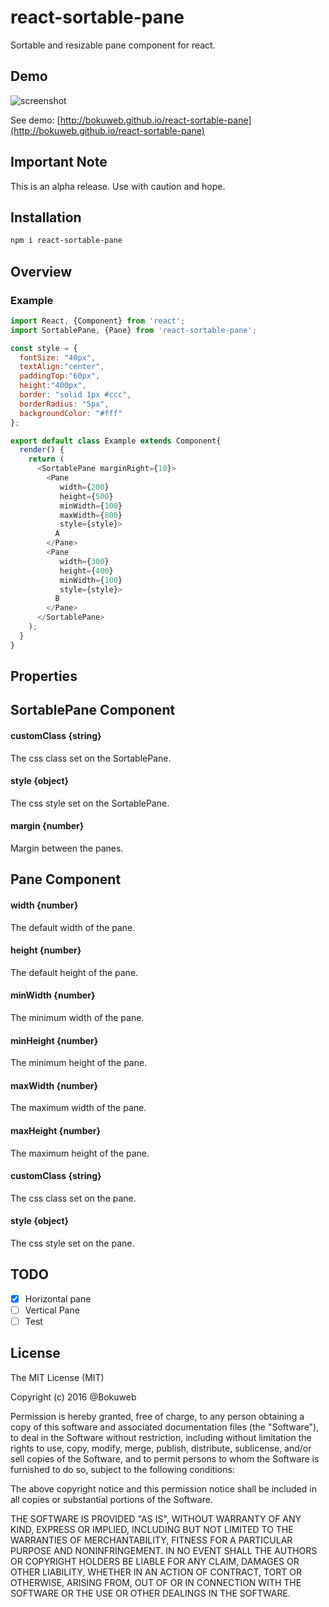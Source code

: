 # react-sortable-pane

Sortable and resizable pane component for react.

## Demo

![screenshot](https://raw.githubusercontent.com/bokuweb/react-sortable-pane/master/screenshot/screenshot.gif)
   
   
See demo: [http://bokuweb.github.io/react-sortable-pane](http://bokuweb.github.io/react-sortable-pane)

## Important Note

This is an alpha release. Use with caution and hope.

## Installation

```sh
npm i react-sortable-pane
```

## Overview

### Example

``` javascript
import React, {Component} from 'react';
import SortablePane, {Pane} from 'react-sortable-pane';

const style = {
  fontSize: "40px",
  textAlign:"center",
  paddingTop:"60px",
  height:"400px",
  border: "solid 1px #ccc",
  borderRadius: "5px",
  backgroundColor: "#fff"
};

export default class Example extends Component{
  render() {
    return (
      <SortablePane marginRight={10}>
        <Pane
           width={200}
           height={500}
           minWidth={100}
           maxWidth={800}
           style={style}>
          A
        </Pane>
        <Pane
           width={300}
           height={400}
           minWidth={100}
           style={style}>
          B
        </Pane>
      </SortablePane>
    );
  }
}
```


## Properties

## SortablePane Component

#### customClass {string}

The css class set on the SortablePane.

#### style {object}

The css style set on the SortablePane.

#### margin {number}

Margin between the panes.

## Pane Component

#### width {number}

The default width of the pane.   

#### height {number}

The default height of the pane.   

#### minWidth {number}

The minimum width of the pane.

#### minHeight {number}

The minimum height of the pane.

#### maxWidth {number}

The maximum width of the pane.

#### maxHeight {number}

The maximum height of the pane.

#### customClass {string}

The css class set on the pane.

#### style {object}

The css style set on the pane.


## TODO

- [x] Horizontal pane
- [ ] Vertical Pane
- [ ] Test

## License

The MIT License (MIT)

Copyright (c) 2016 @Bokuweb

Permission is hereby granted, free of charge, to any person obtaining a copy of this software and associated documentation files (the "Software"), to deal in the Software without restriction, including without limitation the rights to use, copy, modify, merge, publish, distribute, sublicense, and/or sell copies of the Software, and to permit persons to whom the Software is furnished to do so, subject to the following conditions:

The above copyright notice and this permission notice shall be included in all copies or substantial portions of the Software.

THE SOFTWARE IS PROVIDED "AS IS", WITHOUT WARRANTY OF ANY KIND, EXPRESS OR IMPLIED, INCLUDING BUT NOT LIMITED TO THE WARRANTIES OF MERCHANTABILITY, FITNESS FOR A PARTICULAR PURPOSE AND NONINFRINGEMENT. IN NO EVENT SHALL THE AUTHORS OR COPYRIGHT HOLDERS BE LIABLE FOR ANY CLAIM, DAMAGES OR OTHER LIABILITY, WHETHER IN AN ACTION OF CONTRACT, TORT OR OTHERWISE, ARISING FROM, OUT OF OR IN CONNECTION WITH THE SOFTWARE OR THE USE OR OTHER DEALINGS IN THE SOFTWARE.

